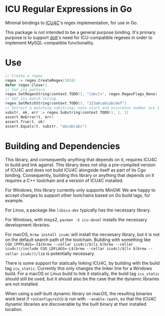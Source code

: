 # ICU Regular Expressions in Go

Minimal bindings to [ICU4C](https://github.com/unicode-org/icu)'s regex implementation, for use in Go.

This package is not intended to be a general purpose binding. It's primary purpose is to support [dolt](https://github.com/dolthub/dolt)'s need for ICU-compatible regexes in order to implement MySQL-compatible functionality.

# Use

```go
// Create a regex
regex := regex.CreateRegex(1024)
defer regex.Close()
// Set its pattern
regex.SetRegexString(context.TODO(), "[abc]+", regex.RegexFlags_None)
// Set its match string
regex.SetMatchString(context.TODO(), "123abcabcabcdef")
// Extract a matching substring; note start and occurence number are 1 indexed.
substr, ok, err := regex.Substring(context.TODO(), 1, 1)
assert.NoError(t, err)
assert.True(t, ok)
assert.Equals(t, substr, "abcabcabc")
```

# Building and Dependencies

This library, and consequently anything that depends on it, requires ICU4C to build and link against. This library does not ship a pre-compiled version of ICU4C and does not build ICU4C alongside itself as part of its Cgo binding. Consequently, building this library or anything that depends on it requires a C++ toolchain and a version of ICU4C installed.

For Windows, this library currently only supports MinGW. We are happy to accept changes to support other toolchains based on Go build tags, for example.

For Linux, a package like `libicu-dev` typically has the necessary library.

For Windows, with msys2, `pacman -S icu-devel` installs the necessary development libraries.

For macOS, `brew install icu4c` will install the necsesary library, but it is not on the default search path of the toolchain. Building with something like `CGO_CPPFLAGS=-I$(brew --cellar icu4c)/$(ls $(brew --cellar icu4c))/include CGO_LDFLAGS=-L$(brew --cellar icu4c)/$(ls $(brew --cellar icu4c))/lib` is potentially necessary.

There is some support for statically linking ICU4C, by building with the build tag `icu_static`. Currently this only changes the linker line for a Windows build. For a macOS or Linux build to link it statically, the build tag `icu_static` should still be used, but it should also be the case that the dynamic libraries are not installed.

When using a self-built dynamic library on macOS, the resulting binaries work best if `runConfigureICU` is run with `--enable-rpath`, so that the ICU4C dynamic libraries are discoverable by the built binary at their installed location.
